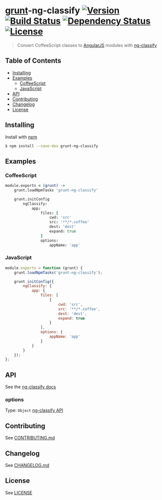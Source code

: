 # [grunt](http://gruntjs.com/)-ng-classify [![Version][version-image]][version-url] [![Build Status][build-image]][build-url] [![Dependency Status][dependencies-image]][dependencies-url] [![License][license-image]][license-url]
> Convert CoffeeScript classes to [AngularJS](http://angularjs.org/) modules with [ng-classify](https://github.com/CaryLandholt/ng-classify)


## Table of Contents
* [Installing](#installing)
* [Examples](#examples)
	- [CoffeeScript](#coffeescript)
	- [JavaScript](#javascript)
* [API](#api)
* [Contributing](#contributing)
* [Changelog](#changelog)
* [License](#license)


## Installing
Install with [npm](https://npmjs.org/package/grunt-ng-classify)
```bash
$ npm install --save-dev grunt-ng-classify
```

## Examples


### CoffeeScript
```coffee
module.exports = (grunt) ->
	grunt.loadNpmTasks 'grunt-ng-classify'

	grunt.initConfig
		ngClassify:
			app:
				files: [
					cwd: 'src'
					src: '**/*.coffee'
					dest: 'dest'
					expand: true
				]
				options:
					appName: 'app'
```


### JavaScript
```javascript
module.exports = function (grunt) {
	grunt.loadNpmTasks('grunt-ng-classify');

	grunt.initConfig({
		ngClassify: {
			app: {
				files: [
					{
						cwd: 'src',
						src: '**/*.coffee',
						dest: 'dest',
						expand: true
					}
				],
				options: {
					appName: 'app'
				}
			}
		}
	});
};
```


## API
See the [ng-classify docs](https://github.com/CaryLandholt/ng-classify)


### options
Type: `Object`
[ng-classify API](https://github.com/CaryLandholt/ng-classify#api)


## Contributing
See [CONTRIBUTING.md](CONTRIBUTING.md)


## Changelog
See [CHANGELOG.md](CHANGELOG.md)


## License
See [LICENSE](LICENSE)


[build-image]:            http://img.shields.io/travis/CaryLandholt/grunt-ng-classify.svg?style=flat
[build-url]:              http://travis-ci.org/CaryLandholt/grunt-ng-classify

[dependencies-image]:     http://img.shields.io/gemnasium/CaryLandholt/grunt-ng-classify.svg?style=flat
[dependencies-url]:       https://gemnasium.com/CaryLandholt/grunt-ng-classify

[license-image]:          http://img.shields.io/badge/license-MIT-blue.svg?style=flat
[license-url]:            LICENSE

[version-image]:          http://img.shields.io/npm/v/grunt-ng-classify.svg?style=flat
[version-url]:            https://npmjs.org/package/grunt-ng-classify